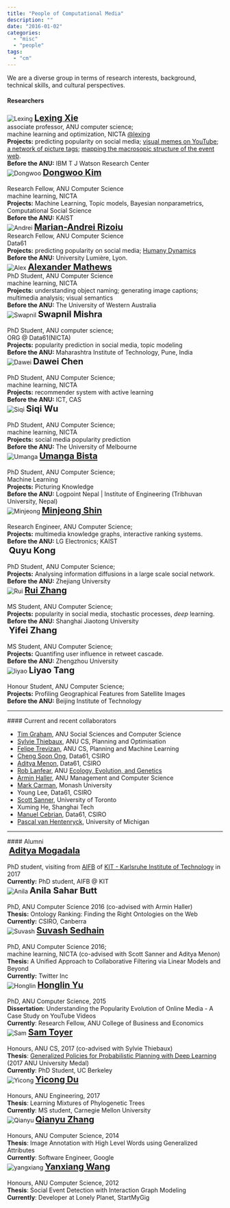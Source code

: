 ```yaml
---
title: "People of Computational Media"
description: ""
date: "2016-01-02"
categories:
  - "misc"
  - "people"
tags:
  - "cm"
---
```


We are a diverse group in terms of research interests, background, technical skills, and cultural perspectives.

<!--more-->

#### Researchers

<!-- first row -->
<div class="row">
    <!-- Lexing Xie -->
    <div class="col-md-4">
        <div class="people-profile">
            <img src='/img/lexing-100.jpg' title='Lexing' />
            <a target="_blank" href="http://users.cecs.anu.edu.au/~xlx">
            <big><big> <b>Lexing Xie</b> </big></big></a>
            <br/>
            associate professor, ANU computer science; <br/> machine learning and optimization, NICTA
            <a href=https://twitter.com/lexing>@lexing</a>
        </div>
        <div class="people-info">
            <b>Projects:</b>
            predicting popularity on social media;
            <a target="_blank" href="http://users.cecs.anu.edu.au/~xlx/proj/visualmemes.html"> visual memes on YouTube</a>;
            <a target="_blank" href="http://users.cecs.anu.edu.au/~xlx/proj/tagnet">a network of picture tags</a>;
            <a target="_blank" href="http://www.aaai.org/ocs/index.php/ICWSM/ICWSM12/paper/view/4595">mapping the macrosopic structure of the event web</a>.
            <br>
            <b>Before the ANU:</b> IBM T J Watson Research Center
        </div>
    </div>
    <!-- Dongwoo Kim -->
    <div class="col-md-4">
        <div class="people-profile">
            <img src='/img/dongwoo-100.png' title='Dongwoo' />
            <a target="_blank" href="http://arongdari.github.io/"> <big><big> <b>Dongwoo Kim</b> </big></big></a> <br/><br/> Research Fellow, ANU Computer Science <br/> machine learning, NICTA
        </div>
        <div class="people-info">
            <b>Projects:</b>
                Machine Learning, Topic models, Bayesian nonparametrics, Computational Social Science  
            <br>
            <b>Before the ANU:</b> KAIST
        </div>
    </div>
    <!-- Marian-Andrei Rizoiu -->
    <div class="col-md-4">
        <div class="people-profile">
            <img src='/img/andrei-100.png' title='Andrei' />
            <a target="_blank" href="http://rizoiu.eu"> <big><big> <b>Marian-Andrei Rizoiu</b> </big></big></a> <br/> Research Fellow, ANU Computer Science <br/>Data61
        </div>
        <div class="people-info">
            <b>Projects:</b>
                predicting popularity on social media;
                <a target="_blank" href="https://www.nicta.com.au/category/research/optimisation/projects/human-dynamics/">Humany Dynamics</a>
            <br>
            <b>Before the ANU:</b> University Lumière, Lyon.
        </div>
    </div>
</div>

<!-- second row -->
<div class="row">
    <!-- Alexander Mathews -->
    <div class="col-md-4">
        <div class="people-profile">
            <img src='/img/alex-100.png' title='Alex' />
            <big><big> <b><a href="http://users.cecs.anu.edu.au/~u4534172/index.html">Alexander Mathews</a></b> </big></big> <br/> PhD Student, ANU Computer Science  <br/> machine learning, NICTA
        </div>
        <div class="people-info">
            <b>Projects:</b>
                understanding object naming; generating image captions;
                multimedia analysis; visual semantics
            <br>
            <b>Before the ANU:</b> The University of Western Australia
        </div>
    </div>
    <!-- Swapnil Mishra -->
    <div class="col-md-4">
        <div class="people-profile">
            <img src='/img/smishra-100.png' title='Swapnil' />
            <big><big> <b>Swapnil Mishra</b> </big></big> <br/><br/> PhD Student, ANU computer science; <br/> ORG @ Data61(NICTA)
        </div>
        <div class="people-info">
            <b>Projects:</b>
                popularity prediction in social media, topic modeling
            <br>
            <b>Before the ANU:</b> Maharashtra Institute of Technology, Pune, India
        </div>
    </div>
    <!-- Dawei Chen -->
    <div class="col-md-4">
        <div class="people-profile">
            <img src='/img/dawei-100.png' title='Dawei' />
            <big><big> <b>Dawei Chen</b> </big></big> <br/><br/> PhD Student, ANU Computer Science;  <br/> machine learning, NICTA
        </div>
        <div class="people-info">
            <b>Projects:</b>
                recommender system with active learning
            <br>
            <b>Before the ANU:</b> ICT, CAS
        </div>
    </div>
</div>

<!-- third row -->
<div class="row">
    <!-- Siqi Wu -->
    <div class="col-md-4">
        <div class="people-profile">
            <img src='/img/siqi-100.png' title='Siqi'  />
            <big><big> <b>Siqi Wu</b> </big></big> <br/><br/> PhD Student, ANU Computer Science;  <br/> machine learning, NICTA
        </div>
        <div class="people-info">
            <b>Projects:</b>
                social media popularity prediction
            <br>
            <b>Before the ANU:</b> The University of Melbourne
        </div>
    </div>
    <!-- Umanga Bista -->
    <div class="col-md-4">
        <div class="people-profile">
            <img src='/img/umanga-100.png' title='Umanga' />
            <big><big> <b><a href=https://twitter.com/bistaumanga>Umanga Bista</a></b> </big></big> <br/><br/> PhD Student, ANU Computer Science;  <br/> Machine Learning
        </div>
        <div class="people-info">
            <b>Projects:</b>
                Picturing Knowledge
            <br>
            <b>Before the ANU:</b> Logpoint Nepal | Institute of Engineering (Tribhuvan University, Nepal)
        </div>
    </div>
    <!-- Minjeong Shin -->
    <div class="col-md-4">
        <div class="people-profile">
            <img src='/img/minjeong-100.png' title='Minjeong' />
            <big><big> <b><a href="https://shinminjeong.github.io/">Minjeong Shin</a></b> </big></big> <br/><br/> Research Engineer, ANU Computer Science;  <br/>
        </div>
        <div class="people-info">
            <b>Projects:</b>
                multimedia knowledge graphs, interactive ranking systems. 
            <br>
            <b>Before the ANU:</b> LG Electronics; KAIST
        </div>
    </div>
</div>

<!-- 4th row -->
<div class="row">
    <!-- Quyu Kong -->
    <div class="col-md-4">
        <div class="people-profile">
            <img src='/img/qykong-100.jpg' title='' />
            <big><big> <b>Quyu Kong</b> </big></big> <br/><br/> PhD Student, ANU Computer Science;
        </div>
        <div class="people-info">
            <b>Projects:</b>
                Analysing information diffusions in a large scale social network.
            <br>
            <b>Before the ANU:</b> Zhejiang University
        </div>
    </div>
</div>

<!-- Honours + MS student row -->
<div class="row">
    <!-- Rui Zhang -->
    <div class="col-md-4">
        <div class="people-profile">
            <img src='/img/rui-zhang-100.png' title='Rui' />
            <big><big> <a href=https://ruizhang2016.github.io/><b>Rui Zhang</b></a> </big></big> <br/><br/> MS Student, ANU Computer Science;
        </div>
        <div class="people-info">
            <b>Projects:</b>
                popularity in social media, stochastic processes, <i>deep</i> learning.
            <br>
            <b>Before the ANU:</b> Shanghai Jiaotong University
        </div>
    </div>
    <!-- Yifei Zhang -->
    <div class="col-md-4">
        <div class="people-profile">
            <img src='/img/yifei-100.jpg' title='' />
            <big><big> <b>Yifei Zhang</b> </big></big> <br/><br/> MS Student, ANU Computer Science;
        </div>
        <div class="people-info">
            <b>Projects:</b>
                Quantifing user influence in retweet cascade.
            <br>
            <b>Before the ANU:</b> Zhengzhou University
        </div>
    </div>
    <!-- Liyao Tang -->
    <div class="col-md-4">
        <div class="people-profile">
            <img src='/img/Liyao-100.png' title='liyao' />
            <big><big> <b>Liyao Tang</b> </big></big> <br/><br/> Honour Student, ANU Computer Science;
        </div>
        <div class="people-info">
            <b>Projects:</b>
                Profiling Geographical Features from Satellite Images
            <br>
            <b>Before the ANU:</b> Beijing Institute of Technology
        </div>
    </div>
</div>

<hr>
#### Current and recent collaborators

* [Tim Graham](https://cecs.anu.edu.au/people/timothy-graham), ANU Social Sciences and Computer Science 
* [Sylvie Thiebaux](http://users.cecs.anu.edu.au/~thiebaux/), ANU CS, Planning and Optimisation
* [Felipe Trevizan](https://felipe.trevizan.org/), ANU CS, Planning and Machine Learning 
* [Cheng Soon Ong](http://www.ong-home.my), Data61, CSIRO
* [Aditya Menon](http://users.cecs.anu.edu.au/~akmenon/), Data61, CSIRO
* [Rob Lanfear](http://www.robertlanfear.com/), ANU [Ecology, Evolution, and Genetics](http://biology.anu.edu.au/research/divisions/evolution-ecology-and-genetics)
* [Armin Haller](http://www.armin-haller.com/), ANU Management and Computer Science 
* [Mark Carman](http://users.monash.edu.au/~mcarman/), Monash University
* Young Lee, Data61, CSIRO
* [Scott Sanner](http://users.cecs.anu.edu.au/~ssanner), University of Toronto
* Xuming He, Shanghai Tech
* [Manuel Cebrian][manuel], Data61, CSIRO
* [Pascal van Hentenryck](http://pascalvanhentenryck.engin.umich.edu), University of Michigan


<hr>
#### Alumni
<div class="row">
    <!-- Aditya Mogadala -->
    <div class="col-md-4">
        <div class="people-profile">
            <img src='/img/rsz_adi.jpg' title='' />
            <big><big> <b><a href="http://mogadala.com/">Aditya Mogadala</a></b> </big></big> <br/><br/> PhD student, visiting from <a href=http://www.aifb.kit.edu/web/Hauptseite/en>AIFB</a> of <a href=http://www.kit.edu/>KIT - Karlsruhe Institute of Technology</a> in 2017
        </div>
        <div class="people-info">
            <b>Currently:</b> PhD student, AIFB @ KIT
        </div>
    </div>
    <!-- Anila Sahar Butt -->
    <div class="col-md-4">
        <div class="people-profile">
            <img src='/img/anila-100.png' title='Anila' />
            <big><big> <b>Anila Sahar Butt</b> </big></big> <br/><br/> PhD, ANU Computer Science 2016 (co-advised with Armin Haller)
        </div>
        <div class="people-info">
            <b>Thesis:</b>
                Ontology Ranking: Finding the Right Ontologies on the Web
            <br>
            <b>Currently:</b> CSIRO, Canberra 
       </div>
    </div>
    <!-- Suvash Sedhain -->
    <div class="col-md-4">
        <div class="people-profile">
            <img src='/img/ssedhain-100.png' title='Suvash' />
            <big><big> <b><a href="http://ssedhain.com">Suvash Sedhain</a></b> </big></big> <br/><br/> PhD, ANU Computer Science 2016;  <br/> machine learning, NICTA (co-advised with Scott Sanner and Aditya Menon)
        </div>
        <div class="people-info">
            <b>Thesis:</b>
                A Unified Approach to Collaborative Filtering via Linear Models and Beyond
            <br>
            <b>Currently:</b> Twitter Inc
        </div>
    </div>

</div>
<div class="row">
    <!-- Honglin Yu -->
    <div class="col-md-4">
        <div class="people-profile">
            <img src='/img/honglin-100.png' title='Honglin' />
            <a target="_blank" href="http://yuhonglin.github.io"> <big><big> <b>Honglin Yu</b> </big></big></a> <br/><br/> PhD, ANU Computer Science, 2015
        </div>
        <div class="people-info">
            <b>Dissertation</b>: Understanding the Popularity Evolution of Online Media - A Case Study on YouTube Videos <br />
            <b>Currently</b>: Research Fellow, ANU College of Business and Economics
        </div>
    </div>
</div>

<!-- Honours + MS student Alumni -->
<div class="row">    
    <!-- Sam Toyer -->
    <div class="col-md-4">
        <div class="people-profile">
            <img src='https://www.qxcv.net/files/head-shot-small.png' title='Sam' />
            <big><big> <a href=https://www.qxcv.net/><b>Sam Toyer</b></a> </big></big> <br/><br/> Honours, ANU CS, 2017 (co-advised with Sylvie Thiebaux)
        </div>
        <div class="people-info">
            <b>Thesis</b>: <a href=https://github.com/qxcv/asnets>Generalized Policies for Probabilistic Planning with Deep Learning</a> (2017 ANU University Medal)<br />
            <b>Currently</b>: PhD Student, UC Berkeley
        </div>
    </div>
    <!-- Yicong Du -->
    <div class="col-md-4">
        <div class="people-profile">
            <img src='/img/yicong_200.png' title='Yicong' />
            <big><big> <a href=https://www.linkedin.com/in/yicong-du-a50b98122/><b>Yicong Du</b></a> </big></big> <br/><br/> Honours, ANU Engineering, 2017
        </div>
        <div class="people-info">
            <b>Thesis</b>: Learning Mixtures of Phylogenetic Trees<br />
            <b>Currently</b>: MS student, Carnegie Mellon University
        </div>
    </div>
    <!-- Qianyu Zhang -->
    <div class="col-md-4">
        <div class="people-profile">
            <img src='/img/qianyu-100.png' title='Qianyu' />
            <big><big> <a href=http://www.linkedin.com/in/qianyuz><b>Qianyu Zhang</b></a> </big></big> <br/><br/> Honours, ANU Computer Science, 2014
        </div>
        <div class="people-info">
            <b>Thesis</b>: Image Annotation with High Level Words using Generalized Attributes <br />
            <b>Currently</b>: Software Engineer, Google
        </div>
    </div>

</div>    

<div class="row">    
    <!-- Yanxiang Wang -->
    <div class="col-md-4">
        <div class="people-profile">
            <img src='/img/people/yanxiang.jpg' title='yangxiang' />
            <big><big> <a href=https://www.linkedin.com/in/yanxiangwang><b>Yanxiang Wang</b></a> </big></big> <br/><br/> Honours, ANU Computer Science, 2012
        </div>
        <div class="people-info">
            <b>Thesis</b>: Social Event Detection with Interaction Graph Modeling <br />
            <b>Currently</b>: Developer at Lonely Planet, StartMyGig
        </div>
    </div>
</div>



[manuel]:http://web.media.mit.edu/~cebrian
